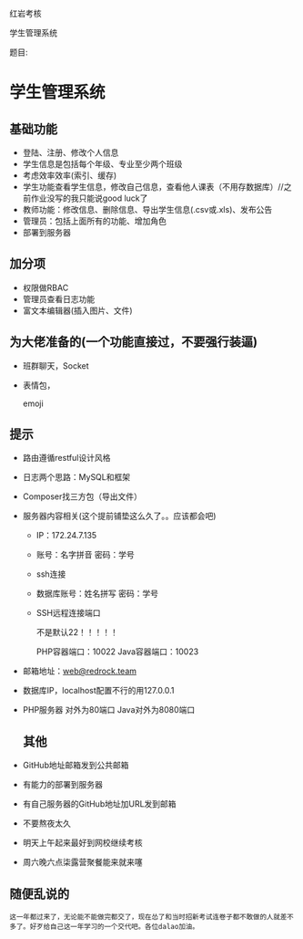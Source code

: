 红岩考核

学生管理系统

题目:

# 学生管理系统

## 基础功能

- 登陆、注册、修改个人信息
- 学生信息是包括每个年级、专业至少两个班级
- 考虑效率效率(索引、缓存)
- 学生功能查看学生信息，修改自己信息，查看他人课表（不用存数据库）//之前作业没写的我只能说good luck了
- 教师功能：修改信息、删除信息、导出学生信息(.csv或.xls)、发布公告
- 管理员：包括上面所有的功能、增加角色
- 部署到服务器

## 加分项

- 权限做RBAC
- 管理员查看日志功能
- 富文本编辑器(插入图片、文件)

## 为大佬准备的(一个功能直接过，不要强行装逼)

- 班群聊天，Socket

- 表情包，

  emoji

## 提示

- 路由遵循restful设计风格

- 日志两个思路：MySQL和框架

- Composer找三方包（导出文件）

- 服务器内容相关(这个提前铺垫这么久了。。应该都会吧)

  - IP：172.24.7.135

  - 账号：名字拼音 密码：学号

  - ssh连接

  - 数据库账号：姓名拼写 密码：学号

  - SSH远程连接端口

    不是默认22！！！！！

    PHP容器端口：10022 Java容器端口：10023

- 邮箱地址：[web@redrock.team](mailto:web@redrock.team)

- 数据库IP，localhost配置不行的用127.0.0.1

- PHP服务器 对外为80端口 Java对外为8080端口

  ## 其他

- GitHub地址邮箱发到公共邮箱

- 有能力的部署到服务器

- 有自己服务器的GitHub地址加URL发到邮箱

- 不要熬夜太久

- 明天上午起来最好到网校继续考核

- 周六晚六点柒露营聚餐能来就来噻

## 随便乱说的

```
这一年都过来了，无论能不能做完都交了，现在怂了和当时招新考试连卷子都不敢做的人就差不多了。好歹给自己这一年学习的一个交代吧。各位dalao加油。
```
